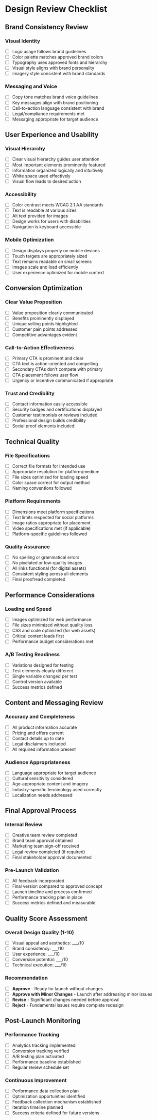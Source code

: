 # Design Review Checklist

## Brand Consistency Review

### Visual Identity

- [ ] Logo usage follows brand guidelines
- [ ] Color palette matches approved brand colors
- [ ] Typography uses approved fonts and hierarchy
- [ ] Visual style aligns with brand personality
- [ ] Imagery style consistent with brand standards

### Messaging and Voice

- [ ] Copy tone matches brand voice guidelines
- [ ] Key messages align with brand positioning
- [ ] Call-to-action language consistent with brand
- [ ] Legal/compliance requirements met
- [ ] Messaging appropriate for target audience

## User Experience and Usability

### Visual Hierarchy

- [ ] Clear visual hierarchy guides user attention
- [ ] Most important elements prominently featured
- [ ] Information organized logically and intuitively
- [ ] White space used effectively
- [ ] Visual flow leads to desired action

### Accessibility

- [ ] Color contrast meets WCAG 2.1 AA standards
- [ ] Text is readable at various sizes
- [ ] Alt text provided for images
- [ ] Design works for users with disabilities
- [ ] Navigation is keyboard accessible

### Mobile Optimization

- [ ] Design displays properly on mobile devices
- [ ] Touch targets are appropriately sized
- [ ] Text remains readable on small screens
- [ ] Images scale and load efficiently
- [ ] User experience optimized for mobile context

## Conversion Optimization

### Clear Value Proposition

- [ ] Value proposition clearly communicated
- [ ] Benefits prominently displayed
- [ ] Unique selling points highlighted
- [ ] Customer pain points addressed
- [ ] Competitive advantages evident

### Call-to-Action Effectiveness

- [ ] Primary CTA is prominent and clear
- [ ] CTA text is action-oriented and compelling
- [ ] Secondary CTAs don't compete with primary
- [ ] CTA placement follows user flow
- [ ] Urgency or incentive communicated if appropriate

### Trust and Credibility

- [ ] Contact information easily accessible
- [ ] Security badges and certifications displayed
- [ ] Customer testimonials or reviews included
- [ ] Professional design builds credibility
- [ ] Social proof elements included

## Technical Quality

### File Specifications

- [ ] Correct file formats for intended use
- [ ] Appropriate resolution for platform/medium
- [ ] File sizes optimized for loading speed
- [ ] Color space correct for output method
- [ ] Naming conventions followed

### Platform Requirements

- [ ] Dimensions meet platform specifications
- [ ] Text limits respected for social platforms
- [ ] Image ratios appropriate for placement
- [ ] Video specifications met (if applicable)
- [ ] Platform-specific guidelines followed

### Quality Assurance

- [ ] No spelling or grammatical errors
- [ ] No pixelated or low-quality images
- [ ] All links functional (for digital assets)
- [ ] Consistent styling across all elements
- [ ] Final proofread completed

## Performance Considerations

### Loading and Speed

- [ ] Images optimized for web performance
- [ ] File sizes minimized without quality loss
- [ ] CSS and code optimized (for web assets)
- [ ] Critical content loads first
- [ ] Performance budget considerations met

### A/B Testing Readiness

- [ ] Variations designed for testing
- [ ] Test elements clearly different
- [ ] Single variable changed per test
- [ ] Control version available
- [ ] Success metrics defined

## Content and Messaging Review

### Accuracy and Completeness

- [ ] All product information accurate
- [ ] Pricing and offers current
- [ ] Contact details up to date
- [ ] Legal disclaimers included
- [ ] All required information present

### Audience Appropriateness

- [ ] Language appropriate for target audience
- [ ] Cultural sensitivity considered
- [ ] Age-appropriate content and imagery
- [ ] Industry-specific terminology used correctly
- [ ] Localization needs addressed

## Final Approval Process

### Internal Review

- [ ] Creative team review completed
- [ ] Brand team approval obtained
- [ ] Marketing team sign-off received
- [ ] Legal review completed (if required)
- [ ] Final stakeholder approval documented

### Pre-Launch Validation

- [ ] All feedback incorporated
- [ ] Final version compared to approved concept
- [ ] Launch timeline and process confirmed
- [ ] Performance tracking plan in place
- [ ] Success metrics defined and measurable

## Quality Score Assessment

### Overall Design Quality (1-10)

- [ ] Visual appeal and aesthetics: \_\_\_/10
- [ ] Brand consistency: \_\_\_/10
- [ ] User experience: \_\_\_/10
- [ ] Conversion potential: \_\_\_/10
- [ ] Technical execution: \_\_\_/10

### Recommendation

- [ ] **Approve** - Ready for launch without changes
- [ ] **Approve with Minor Changes** - Launch after addressing minor issues
- [ ] **Revise** - Significant changes needed before approval
- [ ] **Reject** - Fundamental issues require complete redesign

## Post-Launch Monitoring

### Performance Tracking

- [ ] Analytics tracking implemented
- [ ] Conversion tracking verified
- [ ] A/B testing plan activated
- [ ] Performance baseline established
- [ ] Regular review schedule set

### Continuous Improvement

- [ ] Performance data collection plan
- [ ] Optimization opportunities identified
- [ ] Feedback collection mechanism established
- [ ] Iteration timeline planned
- [ ] Success criteria defined for future versions
